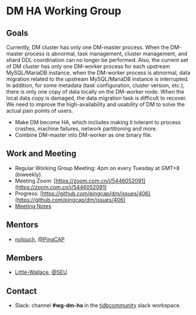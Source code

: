 # DM HA Working Group

## Goals
Currently,  DM cluster has only one DM-master process. When the DM-master process is abnormal, task management, cluster management, and shard DDL coordination can no longer be performed. Also, the current set of DM cluster has only one DM-worker process for each upstream MySQL/MariaDB instance, when the DM-worker process is abnormal, data migration related to the upstream MySQL/MariaDB instance is interrupted. In addition, for some metadata (task configuration, cluster version, etc.), there is only one copy of data locally on the DM-worker node. When the local data copy is damaged, the data migration task is difficult to recover. We need to improve the high-availability and usability of DM to solve the actual pain points of users.
* Make DM become HA, which includes making it tolerant to process crashes, machine failures, network partitioning and more.
* Combine DM-master into DM-worker as one binary file.

## Work and Meeting

* Regular Working Group Meeting: 4pm on every Tuesday at GMT+8 (biweekly).
* Meeting Zoom: [https://zoom.com.cn/j/5446052091](https://zoom.com.cn/j/5446052091)
* Progress: [https://github.com/pingcap/dm/issues/406](https://github.com/pingcap/dm/issues/406)
* [Meeting Notes](https://docs.google.com/document/d/1YgmCs9DOIbz8o3sX85S2TjA1-BW32xsxrm47_K52fYU/edit?usp=sharing)

## Mentors

* [nolouch](https://github.com/nolouch), [@PingCAP](https://github.com/pingcap)

## Members

* [Little-Wallace](https://github.com/Little-Wallace), [@SEU](https://github.com/Little-Wallace)

## Contact

* Slack: channel **#wg-dm-ha** in the
  [tidbcommunity](https://pingcap.com/tidbslack) slack workspace.
